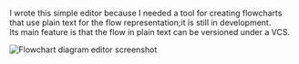 I wrote this simple editor because I needed a tool for creating flowcharts that use plain text for the flow representation;it is still in development.
<br/>
Its main feature is that the flow in plain text can be versioned under a VCS. 

![Flowchart diagram editor screenshot](http://andreaiacono.github.io/img/fcde.png)  
